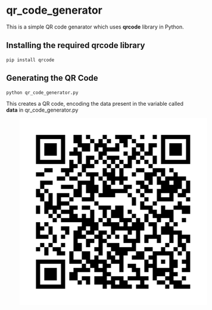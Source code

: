 <h1>qr_code_generator</h1>

This is a simple QR code genarator which uses <strong>qrcode</strong> library in Python.

<h2>Installing the required qrcode library</h2>

```
pip install qrcode
```

<h2>Generating the QR Code</h2>

```
python qr_code_generator.py
```

This creates a QR code, encoding the data present in the variable called <strong>data</strong> in qr_code_generator.py  

<img src='qr_fun.png' width='650' alt= 'visualizing_convnet_features' hspace='35'>
